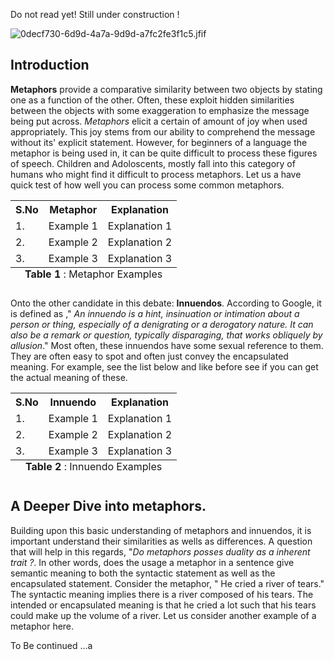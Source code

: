 <link href="metaphors_vs_innuendos.css" rel="stylesheet"></link> 

Do not read yet! Still under construction !   

![0decf730-6d9d-4a7a-9d9d-a7fc2fe3f1c5.jfif](https://cdn.hashnode.com/res/hashnode/image/upload/v1620375513127/fbQP19M62.jpeg)

## Introduction

**Metaphors** provide a comparative similarity between two objects by stating one as a function of the other. Often, these exploit hidden similarities between the objects with some exaggeration to emphasize the message being put across. *Metaphors* elicit a certain of amount of joy when used appropriately. This joy stems from our ability to comprehend the message without its' explicit statement. However, for beginners of a language the metaphor is being used in, it can be quite difficult to process these figures of speech. Children and Adoloscents, mostly fall into this category of humans who might find it difficult to process metaphors. Let us a have quick test of how well you can process some common metaphors.


<table>
<caption style="caption-side: bottom"> <b>Table 1</b> : Metaphor Examples </caption>
<tr>
    <th>S.No</th>
    <th> Metaphor</th>
    <th> Explanation</th>
</tr>
<tr>
    <td>1.</td>
    <td>Example 1 </td>
    <td> Explanation 1</td>
</tr>
<tr>
    <td>2.</td>
    <td>Example 2 </td>
    <td> Explanation 2</td>
</tr>
<tr>
    <td>3.</td>
    <td>Example 3 </td>
    <td> Explanation 3</td>
</tr>
</table> 


Onto the other candidate in this debate: **Innuendos**. According to Google, it is defined as ," *An innuendo is a hint, insinuation or intimation about a person or thing, especially of a denigrating or a derogatory nature. It can also be a remark or question, typically disparaging, that works obliquely by allusion*."  Most often, these innuendos have some sexual reference to them. They are often easy to spot and often just convey the encapsulated meaning. For example, see the list below and like before see if you can get the actual meaning of these. 

<table>
<caption style="caption-side: bottom"> <b>Table 2</b> : Innuendo Examples </caption>
<tr>
    <th>S.No</th>
    <th> Innuendo</th>
    <th> Explanation</th>
</tr>
<tr>
    <td>1.</td>
    <td>Example 1 </td>
    <td> Explanation 1</td>
</tr>
<tr>
    <td>2.</td>
    <td>Example 2 </td>
    <td> Explanation 2</td>
</tr>
<tr>
    <td>3.</td>
    <td>Example 3 </td>
    <td> Explanation 3</td>
</tr>
</table> 


## A Deeper Dive into metaphors. 

Building upon this basic understanding of metaphors and innuendos, it is important understand their similarities as wells as differences. A question that will help in this regards, "*Do metaphors posses duality as a inherent trait ?*. In other words, does the usage a metaphor in a sentence give semantic meaning to both the syntactic statement as well as the encapsulated statement. Consider the metaphor, " He cried a river of tears." The syntactic meaning implies there is a river composed of his tears. The intended or encapsulated meaning is that he cried a lot such that his tears could make up the volume of a river. Let us consider another example of a metaphor here.  

To Be continued ...a